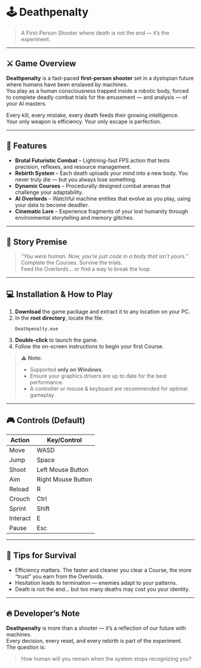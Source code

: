 # 🕹️ Deathpenalty
> A First-Person Shooter where death is not the end — it’s the experiment.

---

## ⚔️ Game Overview
**Deathpenalty** is a fast-paced **first-person shooter** set in a dystopian future where humans have been enslaved by machines.  
You play as a human consciousness trapped inside a robotic body, forced to complete deadly combat trials for the amusement — and analysis — of your AI masters.  

Every kill, every mistake, every death feeds their growing intelligence.  
Your only weapon is efficiency. Your only escape is perfection.  

---

## 🌌 Features
- **Brutal Futuristic Combat** – Lightning-fast FPS action that tests precision, reflexes, and resource management.  
- **Rebirth System** – Each death uploads your mind into a new body. You never truly die — but you always lose something.  
- **Dynamic Courses** – Procedurally designed combat arenas that challenge your adaptability.  
- **AI Overlords** – Watchful machine entities that evolve as you play, using your data to become deadlier.  
- **Cinematic Lore** – Experience fragments of your lost humanity through environmental storytelling and memory glitches.

---

## 🧠 Story Premise
> *“You were human. Now, you’re just code in a body that isn’t yours.”*  
> Complete the Courses. Survive the trials.  
> Feed the Overlords... or find a way to break the loop.

---

## 💻 Installation & How to Play
1. **Download** the game package and extract it to any location on your PC.  
2. In the **root directory**, locate the file:  
   ```
   Deathpenalty.exe
   ```
3. **Double-click** to launch the game.  
4. Follow the on-screen instructions to begin your first Course.  

> ⚠️ **Note:**  
> - Supported **only on Windows**.  
> - Ensure your graphics drivers are up to date for the best performance.  
> - A controller or mouse & keyboard are recommended for optimal gameplay.

---

## 🎮 Controls (Default)
| Action | Key/Control |
|--------|--------------|
| Move | WASD |
| Jump | Space |
| Shoot | Left Mouse Button |
| Aim | Right Mouse Button |
| Reload | R |
| Crouch | Ctrl |
| Sprint | Shift |
| Interact | E |
| Pause | Esc |

---

## 🧩 Tips for Survival
- Efficiency matters. The faster and cleaner you clear a Course, the more “trust” you earn from the Overlords.  
- Hesitation leads to termination — enemies adapt to your patterns.  
- Death is not the end… but too many deaths may cost you your identity.

---

## 🔥 Developer’s Note
**Deathpenalty** is more than a shooter — it’s a reflection of our future with machines.  
Every decision, every reset, and every rebirth is part of the experiment.  
The question is:  
> How human will you remain when the system stops recognizing you?
